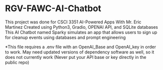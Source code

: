 # RGV-FAWC-AI-Chatbot

This project was done for CSCI 3351 AI-Powered Apps With Mr. Eric Martinez
Created using Python3, Gradio, OPENAI API, and SQLite databases
This AI Chatbot named Sparky simulates an app that allows users to sign up for cleanup events using databases and prompt engineering

*This file requires a .env file with an OpenAI_Base and OpenAI_key in order to work. May need updated versions of dependency software as well, so it does not currently work
(Never put your API base or key directly in the public repo)


